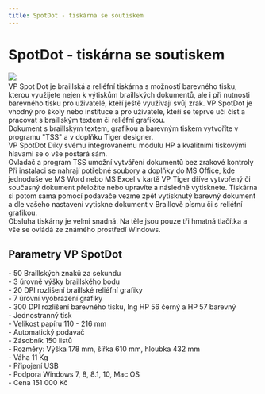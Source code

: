 ```yaml
---
title: SpotDot - tiskárna se soutiskem
---
```

# SpotDot - tiskárna se soutiskem

[![](admin/upload/SpotDot.jpg)](admin/upload/SpotDot.jpg)    
VP Spot Dot je braillská a reliéfní tiskárna s možností barevného tisku, kterou využijete nejen k výtiskům braillských dokumentů, ale i při nutnosti barevného tisku pro uživatelé, kteří ještě využívají svůj zrak. VP SpotDot je vhodný pro školy nebo instituce a pro uživatele, kteří se teprve učí číst a pracovat s braillským textem či reliéfní grafikou.  
Dokument s braillským textem, grafikou a barevným tiskem vytvoříte v programu "TSS" a v doplňku Tiger designer.  
VP SpotDot Díky svému integrovanému modulu HP a kvalitními tiskovými hlavami se o vše postará sám.  
Ovladač a program TSS umožní vytváření dokumentů bez zrakové kontroly  
Při instalaci se nahrají potřebné soubory a doplňky do MS Office, kde jednoduše ve MS Word nebo MS Excel v kartě VP Tiger dříve vytvořený či současný dokument přeložíte nebo upravíte a následně vytisknete. Tiskárna si potom sama pomocí podavače vezme zpět vytisknutý barevný dokument a dle vašeho nastavení vytiskne dokument v Braillově písmu či s reliéfní grafikou.  
Obsluha tiskárny je velmi snadná. Na těle jsou pouze tři hmatná tlačítka a vše se ovládá ze známého prostředí Windows.  
  

## Parametry VP SpotDot

  
\- 50 Braillských znaků za sekundu  
\- 3 úrovně výšky braillského bodu  
\- 20 DPI rozlišení braillské reliéfní grafiky  
\- 7 úrovní vyobrazení grafiky  
\- 300 DPI rozlišení barevného tisku, Ing HP 56 černý a HP 57 barevný  
\- Jednostranný tisk  
\- Velikost papíru 110 - 216 mm  
\- Automatický podavač  
\- Zásobník 150 listů  
\- Rozměry: Výška 178 mm, šířka 610 mm, hloubka 432 mm  
\- Váha 11 Kg  
\- Připojení USB  
\- Podpora Windows 7, 8, 8.1, 10, Mac OS  
\- Cena 151 000 Kč